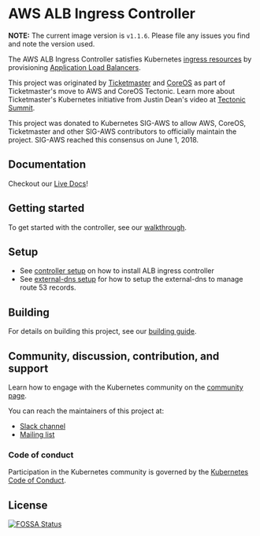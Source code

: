 # AWS ALB Ingress Controller

**NOTE:** The current image version is `v1.1.6`. Please file any issues you find and note the version used.

The AWS ALB Ingress Controller satisfies Kubernetes [ingress resources](https://kubernetes.io/docs/user-guide/ingress) by provisioning [Application Load Balancers](https://docs.aws.amazon.com/elasticloadbalancing/latest/application/introduction.html).

This project was originated by [Ticketmaster](https://github.com/ticketmaster) and [CoreOS](https://github.com/coreos) as part of Ticketmaster's move to AWS and CoreOS Tectonic. Learn more about Ticketmaster's Kubernetes initiative from Justin Dean's video at [Tectonic Summit](https://www.youtube.com/watch?v=wqXVKneP0Hg).

This project was donated to Kubernetes SIG-AWS to allow AWS, CoreOS, Ticketmaster and other SIG-AWS contributors to officially maintain the project. SIG-AWS reached this consensus on June 1, 2018.

## Documentation

Checkout our [Live Docs](https://kubernetes-sigs.github.io/aws-alb-ingress-controller/)!

## Getting started

To get started with the controller, see our [walkthrough](https://kubernetes-sigs.github.io/aws-alb-ingress-controller/guide/walkthrough/echoserver/).

## Setup
- See [controller setup](https://kubernetes-sigs.github.io/aws-alb-ingress-controller/guide/controller/setup/) on how to install ALB ingress controller
- See [external-dns setup](https://kubernetes-sigs.github.io/aws-alb-ingress-controller/guide/external-dns/setup/) for how to setup the external-dns to manage route 53 records.

## Building

For details on building this project, see our [building guide](https://kubernetes-sigs.github.io/aws-alb-ingress-controller/BUILDING/).

## Community, discussion, contribution, and support

Learn how to engage with the Kubernetes community on the [community page](http://kubernetes.io/community/).

You can reach the maintainers of this project at:

- [Slack channel](https://kubernetes.slack.com/messages/sig-aws)
- [Mailing list](https://groups.google.com/forum/#!forum/kubernetes-sig-aws)

### Code of conduct

Participation in the Kubernetes community is governed by the [Kubernetes Code of Conduct](code-of-conduct.md).

## License

[![FOSSA Status](https://app.fossa.io/api/projects/git%2Bgithub.com%2Fcoreos%2Falb-ingress-controller.svg?type=large)](https://app.fossa.io/projects/git%2Bgithub.com%2Fcoreos%2Falb-ingress-controller?ref=badge_large)
